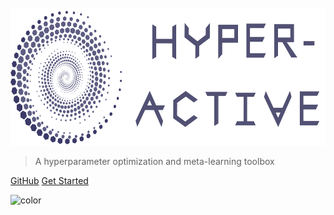 <br>
<a href="https://github.com/SimonBlanke/Hyperactive"><img src="./_media/hyperactive_logo.png" height="220"></a>
<br>
</p>

> A hyperparameter optimization and meta-learning toolbox

[GitHub](https://github.com/SimonBlanke/Hyperactive)
[Get Started](#hyperactive)

![color](#ecebf2)
